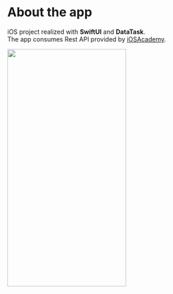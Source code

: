 <h1>About the app</h1>

iOS project realized with **SwiftUI** and **DataTask**.<br>
The app consumes Rest API provided by <a href="https://iosacademy.io/api/v1/courses/index.php" target="_blank">iOSAcademy</a>. 


<img src="https://user-images.githubusercontent.com/6122888/186461621-204de814-1fe8-4dd4-af0d-8c4c08b4f406.png" width="270" height="540">

